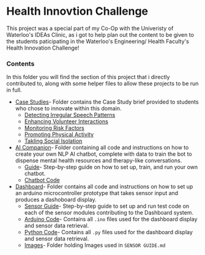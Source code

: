 # Health Innovtion Challenge

This project was a special part of my Co-Op with the Univeristy of Waterloo's IDEAs Clinic, as i got to help plan out the content to be given to the students paticipating in the Waterloo's Engineering/ Health Faculty's Health Innovation Challenge!

### Contents
In this folder you will find the section of this project that i directly contributed to, along with some helper files to allow these projects to be run in full.
* [Case Studies](Case%20Studies)- Folder contains the Case Study brief provided to students who chose to innovate within this domain.
    * [Detecting Irregular Speech Patterns](Case%20Studies/detecting_irregular_speech_pattern.md)
    * [Enhancing Volunteer Interactions](Case%20Studies/enhancing_volunteer_interactions.md)
    * [Monitoring Risk Factors](Case%20Studies/monitoring_risk_factors.md)
    * [Promoting Physical Activity](Case%20Studies/promoting_physical_activity.md)
    * [Takling Social Isolation](Case%20Studies/tackling_social_isolation.md)
* [AI Companion](AI%20Companion)- Folder containing all code and instructions on how to create your own NLP AI chatbot, complete with data to train the bot to dispense mental health resources and therapy-like conversations.
    * [Guide](AI%20Companion/GUIDE.md)- Step-by-step guide on how to set up, train, and run your own chatbot.
    * [Chatbot Code](AI%20Companion/Chatbot_code)
* [Dashboard](Dashboard)- Folder contains all code and instructions on how to set up an arduino microcontroller prototype that takes sensor input and produces a dashoboard display.
    * [Sensor Guide](Dashboard/SENSOR%20GUIDE.md)- Step-by-step guide to set up and run test code on each of the sensor modules contributing to the Dashboard system.
    * [Arduino Code](Dashboard/Arduino%20Code)- Contains all ```.ino``` files used for the dashboard display and sensor data retrieval. 
    * [Python Code](Dashboard/Python%20Code)- Contains all ```.py``` files used for the dashboard display and sensor data retrieval. 
    * [Images](Dashboard/Images)- Folder holding Images used in ```SENSOR GUIDE.md```
    

